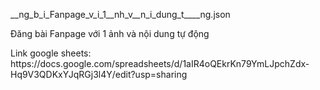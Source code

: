 <p>__ng_b_i_Fanpage_v_i_1__nh_v__n_i_dung_t____ng.json</p> <p>Đăng bài Fanpage với 1 ảnh và nội dung tự động </p> <p>Link google sheets: https://docs.google.com/spreadsheets/d/1aIR4oQEkrKn79YmLJpchZdx-Hq9V3QDKxYJqRGj3l4Y/edit?usp=sharing</p>
